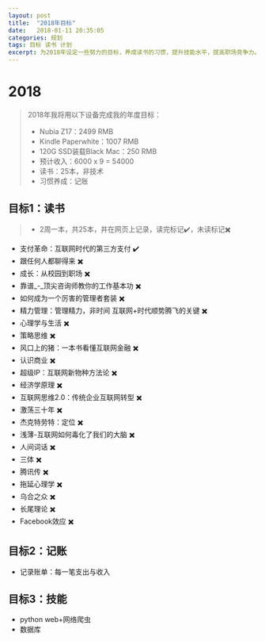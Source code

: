 ```yaml
---
layout: post
title:  "2018年目标"
date:   2018-01-11 20:35:05
categories: 规划
tags: 目标 读书 计划
excerpt: 为2018年设定一些努力的目标，养成读书的习惯，提升技能水平，提高职场竞争力。
---
```

# 2018  
>2018年我将用以下设备完成我的年度目标：  
>* Nubia Z17：2499 RMB   
>* Kindle Paperwhite：1007 RMB  
>* 120G SSD装载Black Mac：250 RMB  
>* 预计收入：6000 x 9 = 54000
>* 读书：25本，非技术  
>* 习惯养成：记账

## 目标1：读书
> * 2周一本，共25本，并在网页上记录，读完标记✔️，未读标记✖️

 
- 支付革命：互联网时代的第三方支付 ✔️ 
- 跟任何人都聊得来 ✖️
- 成长：从校园到职场 ✖️
- 靠谱_-_顶尖咨询师教你的工作基本功 ✖️
- 如何成为一个厉害的管理者套装 ✖️
- 精力管理：管理精力，非时间 互联网+时代顺势腾飞的关键 ✖️
- 心理学与生活 ✖️
- 策略思维 ✖️
- 风口上的猪：一本书看懂互联网金融 ✖️
- 认识商业 ✖️
- 超级IP：互联网新物种方法论 ✖️
- 经济学原理 ✖️
- 互联网思维2.0：传统企业互联网转型 ✖️
- 激荡三十年 ✖️
- 杰克特劳特：定位 ✖️
- 浅薄-互联网如何毒化了我们的大脑 ✖️
- 人间词话 ✖️
- 三体 ✖️
- 腾讯传 ✖️
- 拖延心理学 ✖️
- 乌合之众 ✖️
- 长尾理论 ✖️
- Facebook效应 ✖️

## 目标2：记账
* 记录账单：每一笔支出与收入 

## 目标3：技能
* python web+网络爬虫
* 数据库
